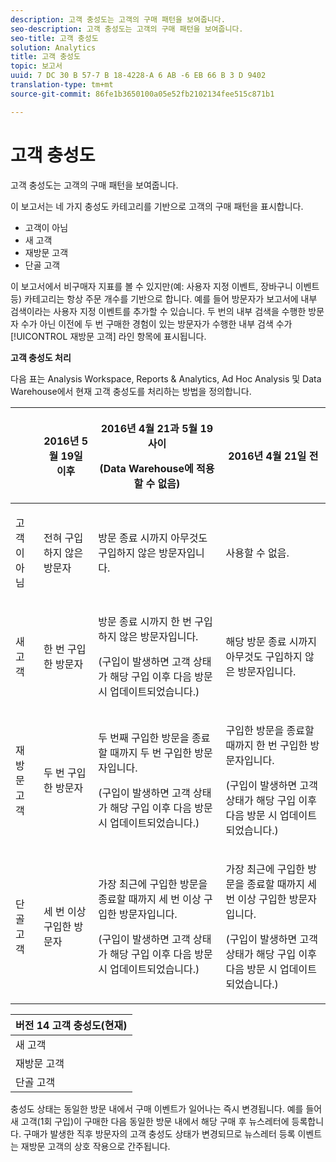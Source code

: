 ```yaml
---
description: 고객 충성도는 고객의 구매 패턴을 보여줍니다.
seo-description: 고객 충성도는 고객의 구매 패턴을 보여줍니다.
seo-title: 고객 충성도
solution: Analytics
title: 고객 충성도
topic: 보고서
uuid: 7 DC 30 B 57-7 B 18-4228-A 6 AB -6 EB 66 B 3 D 9402
translation-type: tm+mt
source-git-commit: 86fe1b3650100a05e52fb2102134fee515c871b1

---
```



# 고객 충성도

고객 충성도는 고객의 구매 패턴을 보여줍니다.

이 보고서는 네 가지 충성도 카테고리를 기반으로 고객의 구매 패턴을 표시합니다.

* 고객이 아님
* 새 고객
* 재방문 고객
* 단골 고객

이 보고서에서 비구매자 지표를 볼 수 있지만(예: 사용자 지정 이벤트, 장바구니 이벤트 등) 카테고리는 항상 주문 개수를 기반으로 합니다. 예를 들어 방문자가 보고서에 내부 검색이라는 사용자 지정 이벤트를 추가할 수 있습니다. 두 번의 내부 검색을 수행한 방문자 수가 아닌 이전에 두 번 구매한 경험이 있는 방문자가 수행한 내부 검색 수가 [!UICONTROL 재방문 고객] 라인 항목에 표시됩니다.

**고객 충성도 처리**

다음 표는 Analysis Workspace, Reports &amp; Analytics, Ad Hoc Analysis 및 Data Warehouse에서 현재 고객 충성도를 처리하는 방법을 정의합니다.

<table id="table_E6A5CA96BE5C47F29F09688A4D41BC60"> 
 <thead> 
  <tr> 
   <th colname="col1" class="entry"> </th> 
   <th colname="col2" class="entry"> <p>2016년 5월 19일 이후 </p> </th> 
   <th colname="col3" class="entry"> <p>2016년 4월 21과 5월 19 사이 </p> <p>(Data Warehouse에 적용할 수 없음) </p> </th> 
   <th colname="col4" class="entry"> <p>2016년 4월 21일 전 </p> </th> 
  </tr>
 </thead>
 <tbody> 
  <tr> 
   <td colname="col1"> <p>고객이 아님 </p> </td> 
   <td colname="col2"> <p>전혀 구입하지 않은 방문자 </p> </td> 
   <td colname="col3"> <p>방문 종료 시까지 아무것도 구입하지 않은 방문자입니다. </p> </td> 
   <td colname="col4"> <p>사용할 수 없음. </p> </td> 
  </tr> 
  <tr> 
   <td colname="col1"> <p>새 고객 </p> </td> 
   <td colname="col2"> <p>한 번 구입한 방문자 </p> </td> 
   <td colname="col3"> <p>방문 종료 시까지 한 번 구입하지 않은 방문자입니다. </p> <p>(구입이 발생하면 고객 상태가 해당 구입 이후 다음 방문 시 업데이트되었습니다.) </p> </td> 
   <td colname="col4"> <p>해당 방문 종료 시까지 아무것도 구입하지 않은 방문자입니다. </p> </td> 
  </tr> 
  <tr> 
   <td colname="col1"> <p>재방문 고객 </p> </td> 
   <td colname="col2"> <p>두 번 구입한 방문자 </p> </td> 
   <td colname="col3"> <p>두 번째 구입한 방문을 종료할 때까지 두 번 구입한 방문자입니다. </p> <p>(구입이 발생하면 고객 상태가 해당 구입 이후 다음 방문 시 업데이트되었습니다.) </p> </td> 
   <td colname="col4"> <p>구입한 방문을 종료할 때까지 한 번 구입한 방문자입니다. </p> <p>(구입이 발생하면 고객 상태가 해당 구입 이후 다음 방문 시 업데이트되었습니다.) </p> </td> 
  </tr> 
  <tr> 
   <td colname="col1"> <p>단골 고객 </p> </td> 
   <td colname="col2"> <p>세 번 이상 구입한 방문자 </p> </td> 
   <td colname="col3"> <p>가장 최근에 구입한 방문을 종료할 때까지 세 번 이상 구입한 방문자입니다. </p> <p>(구입이 발생하면 고객 상태가 해당 구입 이후 다음 방문 시 업데이트되었습니다.) </p> </td> 
   <td colname="col4"> <p>가장 최근에 구입한 방문을 종료할 때까지 세 번 이상 구입한 방문자입니다. </p> <p>(구입이 발생하면 고객 상태가 해당 구입 이후 다음 방문 시 업데이트되었습니다.) </p> </td> 
  </tr> 
 </tbody> 
</table>

| 버전 14 고객 충성도(현재) |
|---|
| 새 고객 | 1회 방문 및 1회 구입 |
| 재방문 고객 | 2회 이상 방문 및 2회 구입 |
| 단골 고객 | 2회 이상 방문 및 3회 이상 구입 |

충성도 상태는 동일한 방문 내에서 구매 이벤트가 일어나는 즉시 변경됩니다. 예를 들어 새 고객(1회 구입)이 구매한 다음 동일한 방문 내에서 해당 구매 후 뉴스레터에 등록합니다. 구매가 발생한 직후 방문자의 고객 충성도 상태가 변경되므로 뉴스레터 등록 이벤트는 재방문 고객의 상호 작용으로 간주됩니다.
